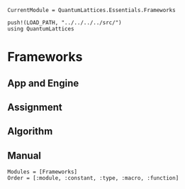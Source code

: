 ```@meta
CurrentModule = QuantumLattices.Essentials.Frameworks
```

```@setup frameworks
push!(LOAD_PATH, "../../../../src/")
using QuantumLattices
```

# Frameworks

## App and Engine

## Assignment

## Algorithm

## Manual

```@autodocs
Modules = [Frameworks]
Order = [:module, :constant, :type, :macro, :function]
```
